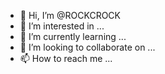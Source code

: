 - 👋 Hi, I’m @ROCKCROCK
- 👀 I’m interested in ...
- 🌱 I’m currently learning ...
- 💞️ I’m looking to collaborate on ...
- 📫 How to reach me ...

<!---
ROCKCROCK/ROCKCROCK is a ✨ special ✨ repository because its `README.md` (this file) appears on your GitHub profile.
You can click the Preview link to take a look at your changes.
--->
